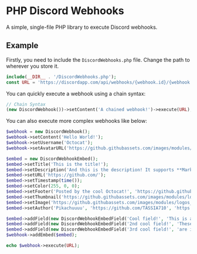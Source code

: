 # PHP Discord Webhooks
A simple, single-file PHP library to execute Discord webhooks.

## Example

Firstly, you need to include the `DiscordWebhooks.php` file. Change the path to wherever you store it.
```php
include(__DIR__ . '/DiscordWebhooks.php');
const URL = 'https://discordapp.com/api/webhooks/{webhook.id}/{webhook.token}';
```

You can quickly execute a webhook using a chain syntax:
```php
// Chain Syntax
(new DiscordWebhook())->setContent('A chained webhook!')->execute(URL);
```

You can also execute more complex webhooks like below:
```php
$webhook = new DiscordWebhook();
$webhook->setContent('Hello World!');
$webhook->setUsername('Octocat');
$webhook->setAvatarURL('https://github.githubassets.com/images/modules/logos_page/Octocat.png');

$embed = new DiscordWebhookEmbed();
$embed->setTitle('This is the title!');
$embed->setDescription('And this is the description! It supports **Markdown**!');
$embed->setURL('https://github.com/');
$embed->setTimestamp(time());
$embed->setColor(255, 0, 0);
$embed->setFooter('Posted by the cool Octocat!', 'https://github.githubassets.com/images/modules/logos_page/Octocat.png');
$embed->setThumbnail('https://github.githubassets.com/images/modules/logos_page/GitHub-Mark.png');
$embed->setImage('https://github.githubassets.com/images/modules/logos_page/GitHub-Logo.png');
$embed->setAuthor('Pikachuuuu', 'https://github.com/TASSIA710', 'https://avatars1.githubusercontent.com/u/38081490');

$embed->addField(new DiscordWebhookEmbedField('Cool field!', 'This is a very cool field. **Markdown** is supported here aswell.'));
$embed->addField(new DiscordWebhookEmbedField('2nd cool field!', 'These two fields', true));
$embed->addField(new DiscordWebhookEmbedField('3rd cool field!', 'are inline!', true));
$webhook->addEmbed($embed);

echo $webhook->execute(URL);
```
